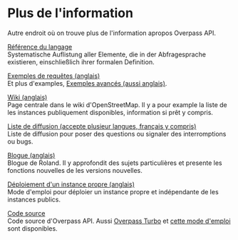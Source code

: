 Plus de l'information
=====================

Autre endroit où on trouve plus de l'information apropos Overpass API.

[Référence du langage](https://wiki.openstreetmap.org/wiki/FR:Overpass_API/Overpass_QL)  
Systematische Auflistung aller Elemente, die in der Abfragesprache existieren,
einschließlich ihrer formalen Definition.

[Exemples de requêtes (anglais)](https://wiki.openstreetmap.org/wiki/Overpass_API/Overpass_API_by_Example)  
Et plus d'examples, [Exemples avancés (aussi anglais)](https://wiki.openstreetmap.org/wiki/Overpass_API/Advanced_examples).

[Wiki (anglais)](https://wiki.openstreetmap.org/wiki/Overpass_API)  
Page centrale dans le wiki d'OpenStreetMap.
Il y a pour example la liste de les instances publiquement disponibles, information si prêt y compris.

[Liste de diffusion (accepte plusieur langues, français y compris)](https://listes.openstreetmap.fr/wws/info/overpass)  
Liste de diffusion pour poser des questions ou signaler des interromptions ou bugs.

[Blogue (anglais)](https://dev.overpass-api.de/blog/)  
Blogue de Roland. Il y approfondit des sujets particulières et presente les fonctions nouvelles de les versions nouvelles.

[Déploiement d'un instance propre (anglais)](https://dev.overpass-api.de/no_frills.html)  
Mode d'emploi pour déploier un instance propre et indépendante de les instances publics.

[Code source](https://github.com/drolbr/Overpass-API)  
Code source d'Overpass API.
Aussi [Overpass Turbo](https://github.com/tyrasd/overpass-turbo) et [cette mode d'emploi](https://github.com/drolbr/overpass-doc) sont disponibles.
